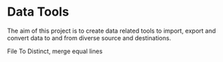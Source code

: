# Data Tools

The aim of this project is to create data related tools to import, export and convert data to and from diverse source and destinations.

File To Distinct, merge equal lines